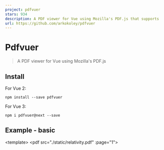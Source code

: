 ```yaml
---
project: pdfvuer
stars: 934
description: A PDF viewer for Vue using Mozilla's PDF.js that supports both Vue2 and Vue3
url: https://github.com/arkokoley/pdfvuer
---
```


Pdfvuer
=======

> A PDF viewer for Vue using Mozilla's PDF.js

Install
-------

For Vue 2:

```
npm install --save pdfvuer
```

For Vue 3:

```
npm i pdfvuer@next --save
```

Example - basic
---------------

<template\>
  <pdf src\="./static/relativity.pdf" :page\="1"\>
    <template slot="loading">
      loading content here...
    </template\>
  </pdf\>
</template\>

<script\>
import pdf from 'pdfvuer'
import 'pdfjs-dist/build/pdf.worker.entry' // not needed since v1.9.1
export default {
  components: {
    pdf
  }
}
</script\>

Example - Advanced
------------------

<template\>
  <div id\="pdfvuer"\>
    <div id\="buttons" class\="ui grey three item inverted bottom fixed menu transition hidden"\>
      <a class\="item" @click\="page > 1 ? page-- : 1"\>
        <i class\="left chevron icon"\></i\>
        Back
      </a\>
      <a class\="ui active item"\>
        {{page}} / {{ numPages ? numPages : '∞' }}
      </a\>
      <a class\="item" @click\="page < numPages ? page++ : 1"\>
        Forward
        <i class\="right chevron icon"\></i\>
      </a\>
    </div\>
    <div id\="buttons" class\="ui grey three item inverted bottom fixed menu transition hidden"\>
      <a class\="item" @click\="scale -= scale > 0.2 ? 0.1 : 0"\>
        <i class\="left chevron icon" />
          Zoom -
      </a\>
      <a class\="ui active item"\>
        {{ formattedZoom }} %
      </a\>
      <a class\="item" @click\="scale += scale < 2 ? 0.1 : 0"\>
        Zoom +
        <i class\="right chevron icon" />
      </a\>
    </div\>
    <pdf :src\="pdfdata" v-for\="i in numPages" :key\="i" :id\="i" :page\="i"
      :scale.sync\="scale" style\="width:100%;margin:20px auto;"
        :annotation\="true"
        :resize\="true"
        @link-clicked\="handle\_pdf\_link"\>
      <template slot="loading">
        loading content here...
      </template\>
    </pdf\>
  </div\>
</template\>

<script\>
import pdfvuer from 'pdfvuer'
import 'pdfjs-dist/build/pdf.worker.entry' // not needed since v1.9.1
export default {
  components: {
    pdf: pdfvuer
  },
  data () {
    return {
      page: 1,
      numPages: 0,
      pdfdata: undefined,
      errors: \[\],
      scale: 'page-width'
    }
  },
  computed: {
    formattedZoom () {
        return Number.parseInt(this.scale \* 100);
    },
  },
  mounted () {
    this.getPdf()
  },
  watch: {
    show: function (s) {
      if(s) {
        this.getPdf();
      }
    },
    page: function (p) {
      if( window.pageYOffset <= this.findPos(document.getElementById(p)) || ( document.getElementById(p+1) && window.pageYOffset \>= this.findPos(document.getElementById(p+1)) )) {
        // window.scrollTo(0,this.findPos(document.getElementById(p)));
        document.getElementById(p).scrollIntoView();
      }
    }
  },
  methods: {
    handle\_pdf\_link: function (params) {
      // Scroll to the appropriate place on our page - the Y component of
      // params.destArray \* (div height / ???), from the bottom of the page div
      var page \= document.getElementById(String(params.pageNumber));
      page.scrollIntoView();
    },
    getPdf () {
      var self \= this;
      self.pdfdata \= pdfvuer.createLoadingTask('./static/relativity.pdf');
      self.pdfdata.then(pdf \=> {
        self.numPages \= pdf.numPages;
        window.onscroll \= function() { 
          changePage() 
          stickyNav()  
        }
        // Get the offset position of the navbar
        var sticky \= $('#buttons')\[0\].offsetTop
        // Add the sticky class to the self.$refs.nav when you reach its scroll position. Remove "sticky" when you leave the scroll position
        function stickyNav() {
          if (window.pageYOffset \>= sticky) {
            $('#buttons')\[0\].classList.remove("hidden")
          } else {
            $('#buttons')\[0\].classList.add("hidden")
          }
        }
        function changePage () {
          var i \= 1, count \= Number(pdf.numPages);
          do {
            if(window.pageYOffset \>= self.findPos(document.getElementById(i)) && 
                window.pageYOffset <= self.findPos(document.getElementById(i+1))) {
              self.page \= i
            }
            i++
          } while ( i < count)
          if (window.pageYOffset \>= self.findPos(document.getElementById(i))) {
            self.page \= i
          }
        }
      });
    },
    findPos(obj) {
      return obj.offsetTop;
    }
  }
}
</script\>
<style src="pdfvuer/dist/pdfvuer.css"></style\>
<style lang="css" scoped>
  #buttons {
    margin-left: 0 !important;
    margin-right: 0 !important;
  }
  /\* Page content \*/
  .content {
    padding: 16px;
  }
</style\>

API
---

### Props

#### :src String / Object - default: ''

The url of the pdf file. `src` may also be a `string|TypedArray|DocumentInitParameters|PDFDataRangeTransport` for more details, see `PDFJS.getDocument()`.

#### :page Number - default: 1

The page number to display.

#### :rotate Number - default: 0

The page rotation in degrees, only multiple of 90 are valid.

#### :scale Number / String - default: 'page-width' - .sync

The scaling factor. By default, the pdf will be scaled to match the page width with the container width. When passed value `page-width` and / or using `resize` prop, will send back the scale computed accordingly via `update:scale` event (use it with `scale.sync="scale"`)

#### :resize Boolean - default: false

Enable Auto Resizing on window resize. By default, autoresizing is disabled.

#### :annotation Boolean - default: false

Show the annotations in the pdf. By default, annotation layer is disabled.

#### :text Boolean - default: true

Show the text layer in the pdf. By default, text layer is enabled.

### Events

#### @numpages Number

The total number of pages of the pdf.

#### @loading Boolean

The provided PDF's loading state

#### @error Function

Function handler for errors occurred during loading/drawing PDF source.

#### @link-clicked Function

Function handler for errors occurred during loading/drawing PDF source. Example:

    handle\_pdf\_link: function (params) {
      // Scroll to the appropriate place on our page - the Y component of
      // params.destArray \* (div height / ???), from the bottom of the page div
      var page \= document.getElementById(String(params.pageNumber));
      page.scrollIntoView();
    }

### Public static methods

#### createLoadingTask(src)

-   `src`: see `:src` prop  
    This function creates a PDFJS loading task that can be used and reused as `:src` property.

Public Demo
-----------

Advanced Example - https://arkokoley.github.io/pdfvuer

Used in production by Gratia

> Made with ❤️ in Bangalore, India

License
-------

MIT © Gaurav Koley, 2021
